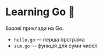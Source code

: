 # Learning Go 🐹

Базові приклади на Go.

- `hello.go` — перша програма
- `sum.go` — функція для суми чисел
